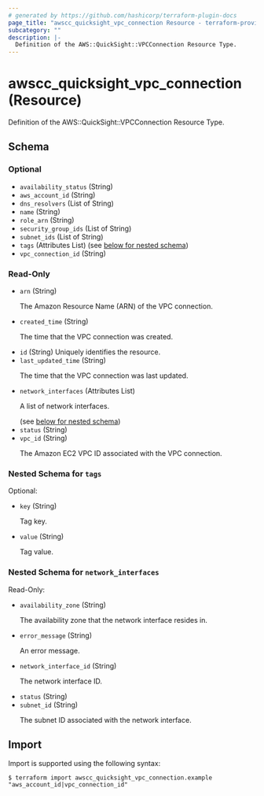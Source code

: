 ```yaml
---
# generated by https://github.com/hashicorp/terraform-plugin-docs
page_title: "awscc_quicksight_vpc_connection Resource - terraform-provider-awscc"
subcategory: ""
description: |-
  Definition of the AWS::QuickSight::VPCConnection Resource Type.
---
```


# awscc_quicksight_vpc_connection (Resource)

Definition of the AWS::QuickSight::VPCConnection Resource Type.



<!-- schema generated by tfplugindocs -->
## Schema

### Optional

- `availability_status` (String)
- `aws_account_id` (String)
- `dns_resolvers` (List of String)
- `name` (String)
- `role_arn` (String)
- `security_group_ids` (List of String)
- `subnet_ids` (List of String)
- `tags` (Attributes List) (see [below for nested schema](#nestedatt--tags))
- `vpc_connection_id` (String)

### Read-Only

- `arn` (String) <p>The Amazon Resource Name (ARN) of the VPC connection.</p>
- `created_time` (String) <p>The time that the VPC connection was created.</p>
- `id` (String) Uniquely identifies the resource.
- `last_updated_time` (String) <p>The time that the VPC connection was last updated.</p>
- `network_interfaces` (Attributes List) <p>A list of network interfaces.</p> (see [below for nested schema](#nestedatt--network_interfaces))
- `status` (String)
- `vpc_id` (String) <p>The Amazon EC2 VPC ID associated with the VPC connection.</p>

<a id="nestedatt--tags"></a>
### Nested Schema for `tags`

Optional:

- `key` (String) <p>Tag key.</p>
- `value` (String) <p>Tag value.</p>


<a id="nestedatt--network_interfaces"></a>
### Nested Schema for `network_interfaces`

Read-Only:

- `availability_zone` (String) <p>The availability zone that the network interface resides in.</p>
- `error_message` (String) <p>An error message.</p>
- `network_interface_id` (String) <p>The network interface ID.</p>
- `status` (String)
- `subnet_id` (String) <p>The subnet ID associated with the network interface.</p>

## Import

Import is supported using the following syntax:

```shell
$ terraform import awscc_quicksight_vpc_connection.example "aws_account_id|vpc_connection_id"
```
